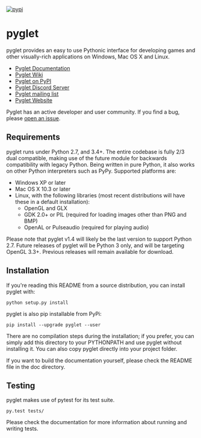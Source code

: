[![pypi](https://badge.fury.io/py/pyglet.svg)](https://pypi.python.org/pypi/pyglet)

# pyglet

pyglet provides an easy to use Pythonic interface for developing games
and other visually-rich applications on Windows, Mac OS X and Linux.

* [Pyglet Documentation](https://pyglet.readthedocs.io/en/latest/)
* [Pyglet Wiki](https://github.com/pyglet/pyglet/wiki)
* [Pyglet on PyPI](https://pypi.org/project/pyglet/)
* [Pyglet Discord Server](https://discord.gg/QXyegWe)
* [Pyglet mailing list](http://groups.google.com/group/pyglet-users)
* [Pyglet Website](http://pyglet.org/)

Pyglet has an active developer and user community.  If you find a bug, please [open an issue](https://github.com/pyglet/pyglet/issues).

## Requirements

pyglet runs under Python 2.7, and 3.4+. The entire codebase is fully 2/3 dual
compatible, making use of the future module for backwards compatibility with
legacy Python. Being written in pure Python, it also works on other Python
interpreters such as PyPy. Supported platforms are:

* Windows XP or later
* Mac OS X 10.3 or later
* Linux, with the following libraries (most recent distributions will have
  these in a default installation):
  * OpenGL and GLX
  * GDK 2.0+ or PIL (required for loading images other than PNG and BMP)
  * OpenAL or Pulseaudio (required for playing audio)

Please note that pyglet v1.4 will likely be the last version to support
Python 2.7. Future releases of pyglet will be Python 3 only, and will be
targeting OpenGL 3.3+. Previous releases will remain available for download.

## Installation

If you're reading this README from a source distribution, you can install
pyglet with:

    python setup.py install

pyglet is also pip installable from PyPi:

    pip install --upgrade pyglet --user

There are no compilation steps during the installation; if you prefer,
you can simply add this directory to your PYTHONPATH and use pyglet without
installing it. You can also copy pyglet directly into your project folder.

If you want to build the documentation yourself, please check the README file
in the doc directory.

## Testing

pyglet makes use of pytest for its test suite.

    py.test tests/

Please check the documentation for more information about running and writing tests.
